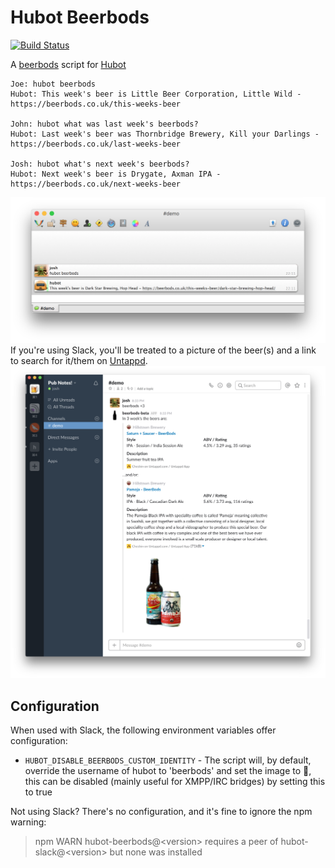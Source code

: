 # Hubot Beerbods
[![Build Status](https://travis-ci.org/andersonshatch/hubot-beerbods.svg?branch=master)](https://travis-ci.org/andersonshatch/hubot-beerbods)

A [beerbods](https://beerbods.co.uk) script for [Hubot](https://hubot.github.com)

```
Joe: hubot beerbods
Hubot: This week's beer is Little Beer Corporation, Little Wild - https://beerbods.co.uk/this-weeks-beer

John: hubot what was last week's beerbods?
Hubot: Last week's beer was Thornbridge Brewery, Kill your Darlings - https://beerbods.co.uk/last-weeks-beer

Josh: hubot what's next week's beerbods?
Hubot: Next week's beer is Drygate, Axman IPA - https://beerbods.co.uk/next-weeks-beer
```
![Preview in irc/xmpp](./img/nonslack.png?raw=true)
If you're using Slack, you'll be treated to a picture of the beer(s) and a link to search for it/them on [Untappd](http://untappd.com).
![Preview in Slack](./img/slack.png?raw=true)


## Configuration

When used with Slack, the following environment variables offer configuration:

* `HUBOT_DISABLE_BEERBODS_CUSTOM_IDENTITY` - The script will, by default, override the username of hubot to 'beerbods' and set the image to :beers:,
this can be disabled (mainly useful for XMPP/IRC bridges) by setting this to true

Not using Slack? There's no configuration, and it's fine to ignore the npm warning:
>npm WARN hubot-beerbods@\<version\> requires a peer of hubot-slack@\<version\> but none was installed


